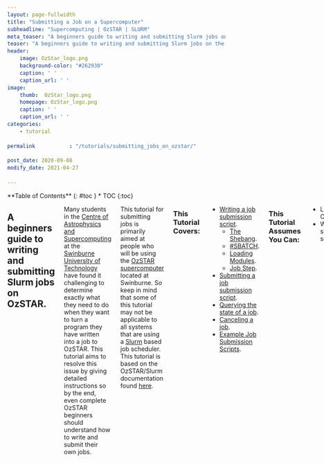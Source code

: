 ```yaml
---
layout: page-fullwidth
title: "Submitting a Job on a Supercomputer"
subheadline: "Supercomputing | OzSTAR | SLURM"
meta_teaser: "A beginners guide to writing and submitting Slurm jobs on the OzSTAR supercomputer."
teaser: "A beginners guide to writing and submitting Slurm jobs on the OzSTAR supercomputer."
header:
    image: OzStar_logo.png
    background-color: "#262930"
    caption: ' '
    caption_url: ' '
image:
    thumb:  OzStar_logo.png
    homepage: OzStar_logo.png
    caption: ' '
    caption_url: ' '
categories:
    - tutorial

permalink           : "/tutorials/submitting_jobs_on_ozstar/"

post_date: 2020-09-08
modify_date: 2021-04-27

---
```

<div class="row">
<div class="medium-4 medium-push-8 columns" markdown="1">
<div class="panel radius" markdown="1">
**Table of Contents**
{: #toc }
*  TOC
{:toc}
</div>
</div><!-- /.medium-4.columns -->

<div class="medium-8 medium-pull-4 columns" markdown="1">


## A beginners guide to writing and submitting Slurm jobs on OzSTAR.

Many students in the [Centre of Astrophysics and Supercomputing](https://astronomy.swin.edu.au/) at the [Swinburne University of Technology](https://www.swinburne.edu.au/) have found it challenging to determine exactly what they need to do when they want to turn a program they have written into a job to OzSTAR. This tutorial aims to resolve this issue by giving detailed instructions so by the end, even complete OzSTAR beginners should understand how to write and submit their own jobs.

This tutorial for submitting jobs is primarily aimed at people who will be using the [OzSTAR supercomputer](https://supercomputing.swin.edu.au/ozstar/) located at Swinburne. So keep in mind that some of this tutorial may not be applicable to all systems that are using a [Slurm](https://slurm.schedmd.com/overview.html) based job scheduler. This tutorial is based on the OzSTAR/Slurm documentation found [here](https://supercomputing.swin.edu.au/docs/2-ozstar/oz-slurm-create.html).

### This Tutorial Covers:
- [Writing a job submission script](#writing-a-job-submission-script).
	- [The Shebang](#1-the-shebang).
	- [#SBATCH](#2-sbatch).
	- [Loading Modules](#3-loading-modules).
	- [Job Step](#4-job-step).
- [Submitting a job submission script](#submitting-a-job-submission-script).
- [Querying the state of a job](#querying-the-state-of-a-job).
- [Canceling a job](#canceling-a-job).
- [Example Job Submission Scripts](#examples).

### This Tutorial Assumes You Can:
- Log into OzSTAR
- Write a shell script

### Some Key Definitions:
- [Slurm](https://slurm.schedmd.com/documentation.html): A job scheduler. When you submit a job, you are submitting it to Slurm. Slurm works to organise and schedule when all of the jobs will run after they have been submitted. Slurm determines the optimal way to allocate CPUs, time and memory to jobs based on what has been requested. 

## Writing and Submitting A Job
Submitting a job on OzSTAR is a two step process:

1) First you have to request resources from OzSTAR. This will normally include the amount of memory you need, the number of CPUs you want to use and how long you expect to be using the resources. This step is called a ''resource request". An example resource request using english could be: 
*<center>"I want to use 200 MB of memory on 1 CPU core for 2 hours".</center>*

2) The second step is where you say what you want these resources to be doing. This includes specifying what software is needed, which scripts you want to run, and how to execute them. This step is called the 'job step'. An example job step could be: 

*<center>"I want to load python and then execute a python script".</center>*
    
Luckily, you can do both of these steps at the same time using a "submission script". 

### Writing a Job Submission Script
A submission script is just a shell script that is formatted in a specific way such that it contains both your resource request and your job step. 
Here is an example of a simple submission script called `my_slurm_job.sh`. This submission script will run a python script called `example_python_job.py`.

```
#!/bin/bash

#SBATCH --ntasks=1
#SBATCH --mem=100MB
#SBATCH --time=00:30:00

module purge
module load anaconda3/5.0.1

source activate py3

python example_python_job.py
```

There are four main components to a submission script: [The Shebang](#1-the-shebang), [#SBATCH](#2-sbatch), [Loading Modules](#3-loading-modules) and [The Job Step](#4-job-step). 
### 1 The Shebang
```
#!/bin/bash 
```

The first component is the very first line: `#!/bin/bash`. This line has many names including: 'shebang', 'shabang', 'hashbang', 'pound-bang', 'hash-pling' and probably lots of other ridiculous sounding names. This line serves the purpose of defining which 'interpreter' to use when executing the script. 

In this case we are effectively saying:  "This is a bash (Bourne-Again Shell) script, so execute this script with a bash shell". 
    
Since all of your submission scripts will be likely be a bash script, this line will be the same for every submission script you write. 

    
### 2 #SBATCH
```
#SBATCH --ntasks=1
#SBATCH --mem=100MB
#SBATCH --time=00:30:00
```

The second component is where you request resources and it includes all the lines that start with `#SBATCH`. Any line in your submission script that begins with `#SBATCH` is understood by Slurm to be a resource request or an additional option related to the job.

Notice the # in front. This can be easy to forget but is important.
{:.warning}

In this example script we are requesting: 1 CPU (`#SBATCH --ntasks=1`) and 100 MB of RAM (`#SBATCH --mem=100MB`) for 30 minutes (`#SBATCH --time=00:30:00`).
Similarly if you wanted request 2 GB of RAM on a single CPU for 12 hours your resource request would look like this:

<b>Example</b>
```
#SBATCH --ntasks=1
#SBATCH --mem=2GB
#SBATCH --time=12:00:00
```

There are lots of additional options that you include here, for instance you can include the option to have SLURM send you an email when your job starts and ends.

<b>Example:</b>
```
#SBATCH --mail-user=name@swin.edu.au
#SBATCH --mail-type=ALL
```
You can see a complete list of parameters using `man sbatch`. I have also listed more examples of options that may be useful at the end of this tutorial.

A good rule of thumb is: The more resources you request, the longer it will take for your job to start. 
This means that asking for way more time and RAM than you actually need is not a good idea. 
Unfortunately, this tutorial can not tell you how much resources your job will require. 
You will have have to determine that for yourself. 
If you are using python, you can look into using packages such as <a href="https://github.com/pythonprofilers/memory_profiler">memory_profiler</a> and <a href="https://github.com/pyutils/line_profiler">line_profiler</a> to help estimate the memory usage and timing of a script.
{:.info}

### 3 Loading Modules
```
module purge
module load anaconda3/5.0.1

source activate py3
```

The third component is where you load all the modules that are necessary to run your script. OzSTAR uses modules to manage the software it has installed. If you want to use a module you first have to load it. To load a module use the following command: `module load <module_name>/<software_version>`. You can search for modules using `module spider <module_name>`. We will be executing a python script using the example submission script, hence we have to load the modules for anaconda and the Conda environment that all the packages are install in.
 
- `module purge` unloads all loaded modules.
- `module load anaconda3/5.0.1` loads Anaconda. I recommend using the `anaconda3/5.0.1` version of instead of `anaconda3/5.1.0` because there is a significant bug in the later version on OzSTAR related to Conda environments. 
- `source activate py3` loads a Conda environment that I have called `py3`. In this environment I have installed all of the necessary packages required to execute `example_python_job.py`.

Here is a list of a few common modules that you might need to load: `gcc/7.3.0`, `hdf5/1.10.1`, `openmpi/3.0.0`. 

Loading modules is not necessary if they are already loaded in your session. 
You can load modules in the <code>.bashrc</code> file in your home directory the same way you would load them in a bash script.
If you load modules in your <code>.bashrc</code> those modules will automatically get loaded into your environment every time you log into Ozstar. This means you only have to write <code>load module anaconda3/5.0.1</code> once in your <code>.bashrc</code> and then forget about it.
{:.info}

If you are using python I highly recommend that you use Conda environments when working on OzSTAR. Anaconda environments will save you lots of time, stress and effort in the long run. I have a tutorial for <a href="https://adambatten.com/tutorials/setting_up_python_on_ozstar.html">setting up python on OzSTAR</a> that details how to set up Conda environments.
{:.info}

### 4 Job Step  
```
python example_python_job.py
```
This final component is where you say what you want to actually run on the requested resources. This is the job step. In the example, we have a single line `python example_python_job.py` indicating that our job will run the `example_python_job.py` script. It is also possible to list multiple job steps in a submission script and they will be performed one after another. 

<b>Example:</b>
```shell
python example_python_job.py
python example_python_job2.py
python_example_python_job3.py
```
In this case, after the first job step is completed the second job step (`example_python_job2.py`) will begin. In your resource request you will have to allow for the time and memory requirements for all of the job steps.


### Submitting a Job Submission Script

After you have finished writing a submission script, you can submit it to Slurm with the `sbatch` command.

```
>>> sbatch my_slurm_job.sh
sbatch: Submitted batch job 99999999
```

If the job is successfully submitted, it will respond with the `jobid` that was assigned to the job. In this example the `jobid` is 99999999.


You can also submit a job to the queue from within a submission script. This can be useful for automating a pipeline of scripts that need to be completed in a sequence.
{:.info}

You can find more documentaion related to the `sbatch` command on the official Slurm website [here](https://slurm.schedmd.com/sbatch.html).

## Querying the State of a Job

You can find out about the state of your job and all other jobs in the queue using the command `squeue`.

```
>>> squeue --user=yourusername
```
This will give you the status of all your running and submitted jobs.
You can also neglect the `--user=yourusername` to view the entire job queue for all users.

If you are using OzSTAR then the output of `squeue --user=yourusername` should look similar to the figure below. 

!["An image of the output of squeue after using sbatch on my_slurm_job.sh"](/images/slurm_squeue.png)

The columns of the output are as follows:

- `JOBID`: The JOBID that is given to the job. This ID is unique amongst all jobs past, present and future.
- `PARTITION`: The type of 'queue' that the job is in. This is usually given by the name of the type of CPU that will be running the job.
- `NAME`: The name of the job.
- `USER`: The username of the person that submitted the job.
- `ST`: The status of the job.
	- `R`: Currently Running
	- `PD`: Waiting for Resources (Pending)
- `TIME`: The length of time the job has been running. If the job is pending (`ST = PD`) it will say `0:00`. 
- `NODES`: The number of 'nodes' that the job has requested. A 'node' is a collection of many CPUs. OzSTAR has a few different types of nodes with different amounts of CPUs on each. For example the `john` (`PARTITION = skylake`) nodes have 32 CPUs each. 
- `NODELIST(REASON)`: If the job is currently running (`ST = R`) this is the list of nodes that the job is using. If the job is pending (`ST = PD`) this is why the job is pending.

You can also use the [OzSTAR Job Monitor Website](https://supercomputing.swin.edu.au/monitor/) for a graphical view of all the jobs that are running and in the queue.

## Canceling a Job
Sometimes you will have a job that you need to cancel for some reason. You can cancel a running or submitted job at any time with `scancel jobid`.

```
>>> scancel 99999999
```

You can also cancel all of your jobs with `scancel --user=yourusername` or you can only cancel your "Pending" jobs with `scancel -t PD`.


## Examples

#### Example 0
```
#!/bin/bash

#SBATCH --ntasks=1
#SBATCH --mem=100MB
#SBATCH --time=00:30:00

module purge
module load anaconda3/5.0.1

source activate py3

python example_python_job.py
```
This is the same example as shown throughout this tutorial.


#### Example 1
```
#!/bin/bash

#SBATCH --ntasks=1
#SBATCH --mem=100MB
#SBATCH --time=00:30:00

#SBATCH --job-name=Calculate_Mean
#SBATCH --output=slurm_output.txt

#SBATCH --mail-user=name@swin.edu.au
#SBATCH --mail-type=ALL
#SBATCH --account=oz999

module purge
module load anaconda3/5.0.1

source activate py3

python example_python_job.py
```
This is essentially the same as [Example 0](#example-0) but with a few additional parameters.

- `--job-name` is being used to give a more meaningful name to the job.
This is the name that will show up as `NAME` when using `squeue`.
- `--output` is defining the file that all of the Slurm output (i.e. print statements) will be directed. 
- `--mail-user` and `--main-type` makes Slurm send an email when your job starts and completes.
- `--account` is setting which group account this job belongs is associated with.

### Summary
This tutorial is not meant as a comprehensive article covering all there is to know about using Slurm. Still, hopefully by now you feel confident enough to be able to write you own bash scripts and get jobs running on OzSTAR.


### Acknowledgements
Thank you to [Ellert van der Velden (@1313e)](https://github.com/1313e/) for useful feedback on the draft of this article.

{% include next-previous-post-in-category %}
